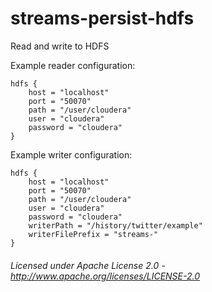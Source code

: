 streams-persist-hdfs
=====================

Read and write to HDFS

Example reader configuration:

    hdfs {
        host = "localhost"
        port = "50070"
        path = "/user/cloudera"
        user = "cloudera"
        password = "cloudera"
    }
    
Example writer configuration:

    hdfs {
        host = "localhost"
        port = "50070"
        path = "/user/cloudera"
        user = "cloudera"
        password = "cloudera"
        writerPath = "/history/twitter/example"
        writerFilePrefix = "streams-"
    }
    
###### Licensed under Apache License 2.0 - http://www.apache.org/licenses/LICENSE-2.0
